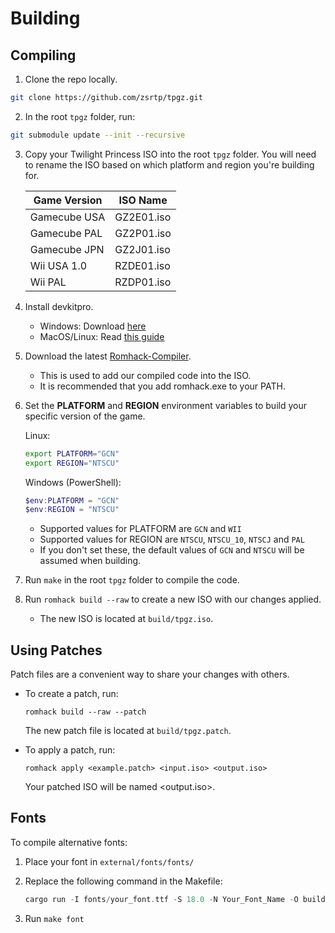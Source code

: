 # Building

## Compiling

1.  Clone the repo locally.

```bash
git clone https://github.com/zsrtp/tpgz.git
```

2.  In the root `tpgz` folder, run:

```bash
git submodule update --init --recursive
```

3.  Copy your Twilight Princess ISO into the root `tpgz` folder. You will need to rename the ISO based on which platform and region you're building for.

    | Game Version | ISO Name   |
    |--------------|------------|
    | Gamecube USA | GZ2E01.iso |
    | Gamecube PAL | GZ2P01.iso |
    | Gamecube JPN | GZ2J01.iso |
    | Wii USA 1.0  | RZDE01.iso |
    | Wii PAL      | RZDP01.iso |

4.  Install devkitpro.

    - Windows: Download [here](https://github.com/devkitPro/installer/releases)
    - MacOS/Linux: Read [this guide](https://devkitpro.org/wiki/Getting_Started)

5.  Download the latest [Romhack-Compiler](https://github.com/zsrtp/romhack-compiler/releases).
    
    - This is used to add our compiled code into the ISO.
    - It is recommended that you add romhack.exe to your PATH.

6. Set the **PLATFORM** and **REGION** environment variables to build your specific version of the game.

    Linux: 

    ```bash
    export PLATFORM="GCN"
    export REGION="NTSCU"
    ```

    Windows (PowerShell):

    ```powershell
    $env:PLATFORM = "GCN"
    $env:REGION = "NTSCU"
    ```

    - Supported values for PLATFORM are `GCN` and `WII`
    - Supported values for REGION are `NTSCU`, `NTSCU_10`, `NTSCJ` and `PAL`
    - If you don't set these, the default values of `GCN` and `NTSCU` will be assumed when building.


7.  Run `make` in the root `tpgz` folder to compile the code.

8.  Run `romhack build --raw` to create a new ISO with our changes applied.

    - The new ISO is located at `build/tpgz.iso`.

## Using Patches

Patch files are a convenient way to share your changes with others.

- To create a patch, run:

  ```
  romhack build --raw --patch
  ```

  The new patch file is located at `build/tpgz.patch`.

- To apply a patch, run:

  ```
  romhack apply <example.patch> <input.iso> <output.iso>
  ```

  Your patched ISO will be named \<output.iso>.

## Fonts

To compile alternative fonts:

1. Place your font in `external/fonts/fonts/`

2. Replace the following command in the Makefile:

   ```rust
   cargo run -I fonts/your_font.ttf -S 18.0 -N Your_Font_Name -O build
   ```

3. Run `make font`